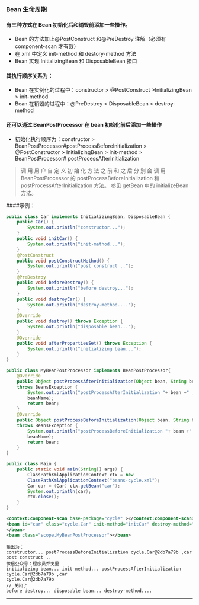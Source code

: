 ### Bean 生命周期
#### 有三种方式在 Bean 初始化后和销毁前添加一些操作。
- Bean 的方法加上@PostConstruct 和@PreDestroy 注解（必须有 component-scan 才有效）
- 在 xml 中定义 init-method 和 destory-method 方法
- Bean 实现 InitializingBean 和 DisposableBean 接口
#### 其执行顺序关系为：
- Bean 在实例化的过程中：constructor > @PostConstruct >InitializingBean > init-method
- Bean 在销毁的过程中：@PreDestroy > DisposableBean > destroy-method

#### 还可以通过 BeanPostProcessor 在 bean 初始化前后添加一些操作
- 初始化执行顺序为：constructor > BeanPostProcessor#postProcessBeforeInitialization >
@PostConstructor > InitializingBean > init-method > BeanPostProcessor#
postProcessAfterInitialization
> 调 用 用 户 自 定 义 初 始 化 方 法 之 前 和 之 后 分 别 会 调 用 BeanPostProcessor 的
postProcessBeforeInitialization 和 postProcessAfterInitialization 方法。
参见 getBean 中的 initializeBean 方法。


####示例：
```java
public class Car implements InitializingBean, DisposableBean {
    public Car() {
        System.out.println("constructor...");
    }
    public void initCar() {
        System.out.println("init-method...");
    }
    @PostConstruct
    public void postConstructMethod() {
        System.out.println("post construct ..");
    }
    @PreDestroy
    public void beforeDestroy() {
        System.out.println("before destroy...");
    }
    public void destroyCar() {
        System.out.println("destroy-method....");
    }
    @Override
    public void destroy() throws Exception {
        System.out.println("disposable bean...");
    }
    @Override
    public void afterPropertiesSet() throws Exception {
        System.out.println("initializing bean...");
    }
}
```

```java
public class MyBeanPostProcessor implements BeanPostProcessor{
    @Override
    public Object postProcessAfterInitialization(Object bean, String beanName)
    throws BeansException {
        System.out.println("postProcessAfterInitialization "+ bean +" ,"+
        beanName);
        return bean;
    }
    @Override
    public Object postProcessBeforeInitialization(Object bean, String beanName)
    throws BeansException {
        System.out.println("postProcessBeforeInitialization "+ bean +" ,"+
        beanName);
        return bean;
    }
}
```

```java
public class Main {
    public static void main(String[] args) {
        ClassPathXmlApplicationContext ctx = new
        ClassPathXmlApplicationContext("beans-cycle.xml");
        Car car = (Car) ctx.getBean("car");
        System.out.println(car);
        ctx.close();
    }
}
```

```xml
<context:component-scan base-package="cycle" ></context:component-scan>
<bean id="car" class="cycle.Car" init-method="initCar" destroy-method="destroyCar">
</bean>
<bean class="scope.MyBeanPostProcessor"></bean>
```

```text
输出为：
constructor... postProcessBeforeInitialization cycle.Car@2db7a79b ,car
post construct ..
微信公众号：程序员乔戈里
initializing bean... init-method... postProcessAfterInitialization cycle.Car@2db7a79b ,car
cycle.Car@2db7a79b
// 关闭了
before destroy... disposable bean... destroy-method....
```
---